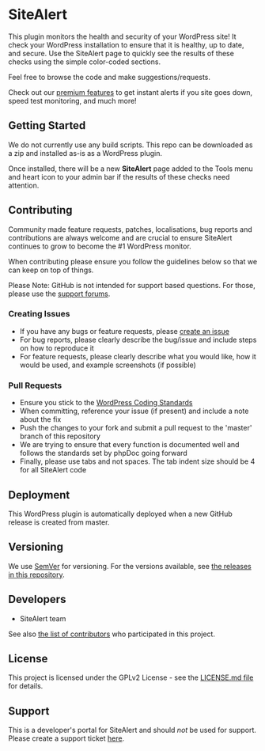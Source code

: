 # SiteAlert

This plugin monitors the health and security of your WordPress site! It check your WordPress installation to ensure that it is healthy, up to date, and secure. Use the SiteAlert page to quickly see the results of these checks using the simple color-coded sections.

Feel free to browse the code and make suggestions/requests.

Check out our [premium features](https://sitealert.io/) to get instant alerts if you site goes down, speed test monitoring, and much more!

## Getting Started

We do not currently use any build scripts. This repo can be downloaded as a zip and installed as-is as a WordPress plugin.

Once installed, there will be a new **SiteAlert** page added to the Tools menu and heart icon to your admin bar if the results of these checks need attention.

## Contributing

Community made feature requests, patches, localisations, bug reports and contributions are always welcome and are crucial to ensure SiteAlert continues to grow to become the #1 WordPress monitor.

When contributing please ensure you follow the guidelines below so that we can keep on top of things.

Please Note: GitHub is not intended for support based questions. For those, please use the [support forums](https://wordpress.org/support/plugin/my-wp-health-check).

### Creating Issues

* If you have any bugs or feature requests, please [create an issue](https://github.com/fpcorso/wordpress-health-check/issues/new)
* For bug reports, please clearly describe the bug/issue and include steps on how to reproduce it
* For feature requests, please clearly describe what you would like, how it would be used, and example screenshots (if possible)

### Pull Requests

* Ensure you stick to the [WordPress Coding Standards](https://codex.wordpress.org/WordPress_Coding_Standards)
* When committing, reference your issue (if present) and include a note about the fix
* Push the changes to your fork and submit a pull request to the 'master' branch of this repository
* We are trying to ensure that every function is documented well and follows the standards set by phpDoc going forward
* Finally, please use tabs and not spaces. The tab indent size should be 4 for all SiteAlert code

## Deployment

This WordPress plugin is automatically deployed when a new GitHub release is created from master.

## Versioning

We use [SemVer](http://semver.org/) for versioning. For the versions available, see [the releases in this repository](https://github.com/fpcorso/wordpress-health-check/releases).

## Developers

* SiteAlert team

See also [the list of contributors](https://github.com/fpcorso/wordpress-health-check/graphs/contributors) who participated in this project.

## License

This project is licensed under the GPLv2 License - see the [LICENSE.md file](https://github.com/fpcorso/wordpress-health-check/blob/master/LICENSE.md) for details.

## Support

This is a developer's portal for SiteAlert and should _not_ be used for support. Please create a support ticket [here](https://wordpress.org/support/plugin/my-wp-health-check).
